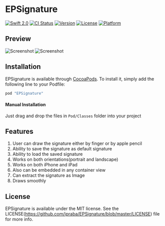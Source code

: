 # EPSignature

[![Swift 2.0](https://img.shields.io/badge/Swift-2.0-orange.svg?style=flat)](https://developer.apple.com/swift/)
[![CI Status](http://img.shields.io/travis/Prabaharan/EPSignature.svg?style=flat)](https://travis-ci.org/Prabaharan/EPSignature)
[![Version](https://img.shields.io/cocoapods/v/EPSignature.svg?style=flat)](http://cocoapods.org/pods/EPSignature)
[![License](https://img.shields.io/cocoapods/l/EPSignature.svg?style=flat)](https://github.com/ipraba/EPSignature/blob/master/LICENSE)
[![Platform](https://img.shields.io/cocoapods/p/EPSignature.svg?style=flat)](http://cocoapods.org/pods/EPSignature)

## Preview
![Screenshot](https://raw.githubusercontent.com/ipraba/EPSignature/master/Screenshots/iPhone.png)    ![Screenshot](https://raw.githubusercontent.com/ipraba/EPSignature/master/Screenshots/iPad.png)


## Installation

EPSignature is available through [CocoaPods](http://cocoapods.org). To install
it, simply add the following line to your Podfile:

```ruby
pod "EPSignature"
```
#### Manual Installation

Just drag and drop the files in `Pod/Classes` folder into your project


## Features

1. User can draw the signature either by finger or by apple pencil
2. Ability to save the signature as default signature
3. Ability to load the saved signature
4. Works on both orientations(portrait and landscape)
5. Works on both iPhone and iPad
6. Also can be embedded in any container view
7. Can extract the signature as Image
8. Draws smoothly


## License

EPSignature is available under the MIT license. See the LICENSE(https://github.com/ipraba/EPSignature/blob/master/LICENSE) file for more info.

